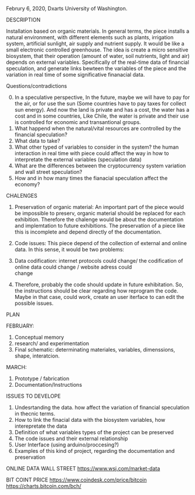 Februry 6, 2020, Dxarts University of Washington.

DESCRIPTION

Installation based on organic materials.
In general terms, the piece installs a natural environment, with different elements such as plants, irrigation system, artificial sunlight, air supply and nutrient supply. It would be like a small electronic controlled greenhouse. The idea is  create a micro sensitive biosystem, that their operation (amount of water, soil nutrients, light and air) depends on external variables. Specifically of the real-time data of financial speculation, and generate links bewteen the variables of the piece and the variation in real time of some significative finanacial data. 

Questions/contradictions

0. In a speculative perspective, In the future, maybe we will have to pay for the air, or for use the sun (Some countries have to pay taxes for collect sun energy). And now the land is private and has a cost, the water has a cost and in some countries, Like Chile, the water is private and their use is controlled for economic and transantional groups.
1. What happend when the natural/vital resources are controlled by the financial speculation?
2. What data to take?
3. What other typed of variables to consider in the system? the human interaction in real time with piece could affect the way in how to interpretate the external variables (speculation data)
4. What are the differences between the cryptocurrency system variation and wall street speculation? 
5. How  and in how many times the fianacial speculation affect the economy?


CHALENGES
1. Preservation of organic material: 
An important part of the piece would be impossible to preserv, organic material should be replaced for each exhibition. Therefore the chalenge would be about the documentation and implemtation to  future exhibitions. The preservation of a piece like this is incomplete and depend directly of the documentation.

2. Code issues: This piece depend of the collection of external and online data. In this sense, it would be two problems:
  1. Data codification: internet protocols could change/ the codification of online data could change / website adress could  
  change
  2. Therefore, probably the code should update in future exhibitation.
  So, the instructions should be clear regarding how reprogram the code. Maybe in that case, could work, create an user iterface to can edit the possible issues. 
  
 PLAN
 
 FEBRUARY: 
 1. Conceptual memory
 2. research/ and experimentation
 3. Final schematic: determinating materiales, variables, dimenssions, shape, interatcion. 

 MARCH: 
 1. Prototype / fabrication
 2. Documentation/Instructions
 
ISSUES TO DEVELOPE
1. Undesrtanding the data. how affect the variation of financial speculation in thecnic terms. 
2. How to link the finacial data with the biosystem variables, how interepretate the data
3. Definition of what variables types of the project can be preserved
4. The code issues and their external relationship
5. User Interface (using arduino/proccesing?)
5. Examples of this kind of project, regarding the documentation and preservation

ONLINE DATA WALL STREET
https://www.wsj.com/market-data

BIT COINT PRICE
https://www.coindesk.com/price/bitcoin
https://charts.bitcoin.com/bch/




 



